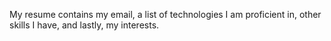 My resume contains my email, a list of technologies I am proficient in, other skills I have, and lastly, my interests.